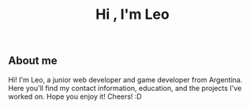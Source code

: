 <h1 align="center"><b>Hi , I'm Leo </b></h1>

<br>

<h2>About me</h2>
<p>
  Hi! I'm Leo, a junior web developer and game developer from Argentina.
  Here you'll find my contact information, education, and the projects I've worked on.
  Hope you enjoy it! Cheers! :D
</p>
